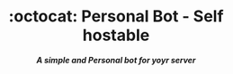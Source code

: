 <div align="center">
<h1>:octocat: Personal Bot - Self hostable</h1>
<strong><i>A simple and Personal bot for yoyr server</i></strong>
</div>
